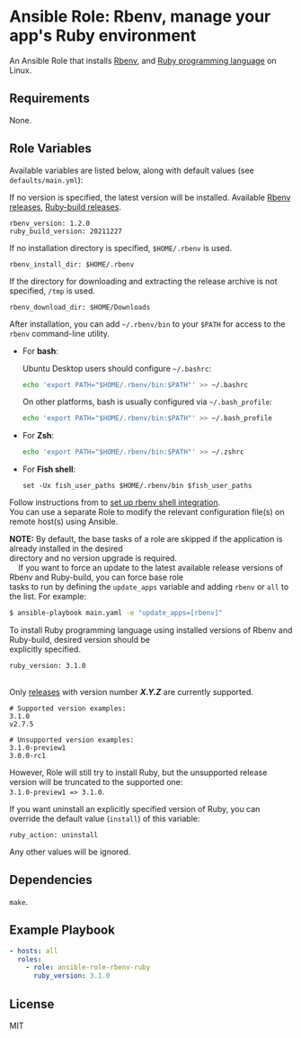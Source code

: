 # Ansible Role: Rbenv, manage your app's Ruby environment

An Ansible Role that installs [Rbenv](https://github.com/rbenv/rbenv), and [Ruby programming language](https://www.ruby-lang.org) on Linux.

## Requirements

None.

## Role Variables

Available variables are listed below, along with default values (see `defaults/main.yml`):

If no version is specified, the latest version will be installed. Available [Rbenv releases](https://github.com/rbenv/rbenv/releases), [Ruby-build releases](https://github.com/rbenv/ruby-build/releases).

    rbenv_version: 1.2.0
    ruby_build_version: 20211227

If no installation directory is specified, `$HOME/.rbenv` is used.

    rbenv_install_dir: $HOME/.rbenv

If the directory for downloading and extracting the release archive is not specified, `/tmp` is used.

    rbenv_download_dir: $HOME/Downloads

After installation, you can add `~/.rbenv/bin` to your `$PATH` for access to the `rbenv` command-line utility.

   * For **bash**:

     Ubuntu Desktop users should configure `~/.bashrc`:
     ```bash
     echo 'export PATH="$HOME/.rbenv/bin:$PATH"' >> ~/.bashrc
     ```

     On other platforms, bash is usually configured via `~/.bash_profile`:
     ```bash
     echo 'export PATH="$HOME/.rbenv/bin:$PATH"' >> ~/.bash_profile
     ```

   * For **Zsh**:
     ```zsh
     echo 'export PATH="$HOME/.rbenv/bin:$PATH"' >> ~/.zshrc
     ```

   * For **Fish shell**:
     ```fish
     set -Ux fish_user_paths $HOME/.rbenv/bin $fish_user_paths
     ```

Follow instructions from to [set up rbenv shell integration](https://github.com/rbenv/rbenv#how-rbenv-hooks-into-your-shell).
<br />You can use a separate Role to modify the relevant configuration file(s)  on remote host(s) using Ansible.

**NOTE:** By default, the base tasks of a role are skipped if the application is already installed in the desired
<br />directory and no version upgrade is required.
<br />&nbsp;&nbsp;&nbsp;&nbsp;If you want to force an update to the latest available release versions of Rbenv and Ruby-build, you can force base role
<br />tasks to run by defining the `update_apps` variable and adding `rbenv` or `all` to the list. For example:
``` bash
$ ansible-playbook main.yaml -e "update_apps=[rbenv]"
```

To install Ruby programming language using installed versions of Rbenv and Ruby-build, desired version should be
<br />explicitly specified.

    ruby_version: 3.1.0

<br />Only [releases](https://www.ruby-lang.org/en/downloads/releases) with version number ***X.Y.Z*** are currently supported.

    # Supported version examples:
    3.1.0
    v2.7.5

    # Unsupported version examples:
    3.1.0-preview1
    3.0.0-rc1

However, Role will still try to install Ruby, but the unsupported release version will be truncated to the supported one:
<br />`3.1.0-preview1 => 3.1.0`.

If you want uninstall an explicitly specified version of Ruby, you can override the default value (`install`) of this variable:

    ruby_action: uninstall

Any other values will be ignored.

## Dependencies

`make`.

## Example Playbook

```yaml
- hosts: all
  roles:
    - role: ansible-role-rbenv-ruby
      ruby_version: 3.1.0
```

## License

MIT
